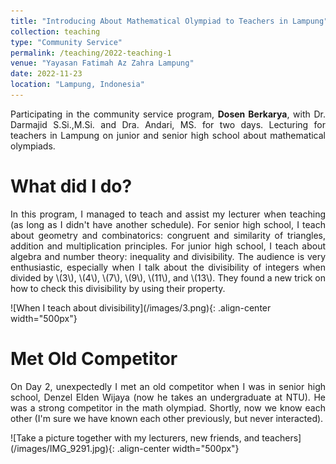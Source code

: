 ```yaml
---
title: "Introducing About Mathematical Olympiad to Teachers in Lampung"
collection: teaching
type: "Community Service"
permalink: /teaching/2022-teaching-1
venue: "Yayasan Fatimah Az Zahra Lampung"
date: 2022-11-23
location: "Lampung, Indonesia"
---
```


<p align="justify">Participating in the community service program, <b>Dosen Berkarya</b>, with Dr. Darmajid S.Si.,M.Si. and Dra. Andari, MS. for two days. Lecturing for teachers in Lampung on junior and senior high school about mathematical olympiads.</p>

What did I do?
======
<p align="justify">In this program, I managed to teach and assist my lecturer when teaching (as long as I didn't have another schedule). For senior high school, I teach about geometry and combinatorics: congruent and similarity of triangles, addition and multiplication principles. For junior high school, I teach about algebra and number theory: inequality and divisibility. The audience is very enthusiastic, especially when I talk about the divisibility of integers when divided by \(3\), \(4\), \(7\), \(9\), \(11\), and \(13\). They found a new trick on how to check this divisibility by using their property. </p>
![When I teach about divisibility](/images/3.png){: .align-center width="500px"}

Met Old Competitor
======
<p align="justify"> On Day 2, unexpectedly I met an old competitor when I was in senior high school, Denzel Elden Wijaya (now he takes an undergraduate at NTU). He was a strong competitor in the math olympiad. Shortly, now we know each other (I'm sure we have known each other previously, but never interacted). </p>
![Take a picture together with my lecturers, new friends, and teachers](/images/IMG_9291.jpg){: .align-center width="500px"}
